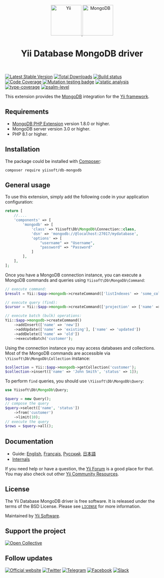 <p align="center">
    <a href="https://github.com/yiisoft" target="_blank">
        <img src="https://yiisoft.github.io/docs/images/yii_logo.svg" height="100px" alt="Yii">
    </a>
    <a href="https://www.mongodb.com/" target="_blank">
        <img src="https://webassets.mongodb.com/_com_assets/cms/mongodb-logo-rgb-j6w271g1xn.jpg" height="100px" alt="MongoDB">
    </a>
    <h1 align="center">Yii Database MongoDB driver</h1>
    <br>
</p>

[![Latest Stable Version](https://poser.pugx.org/yiisoft/db-mongodb/v/stable.png)](https://packagist.org/packages/yiisoft/db-mongodb)
[![Total Downloads](https://poser.pugx.org/yiisoft/db-mongodb/downloads.png)](https://packagist.org/packages/yiisoft/db-mongodb)
[![Build status](https://github.com/yiisoft/db-mongodb/workflows/build/badge.svg)](https://github.com/yiisoft/db-mongodb/actions?query=workflow%3Abuild)
[![Code Coverage](https://codecov.io/gh/yiisoft/db-mongodb/branch/master/graph/badge.svg)](https://codecov.io/gh/yiisoft/db-mongodb)
[![Mutation testing badge](https://img.shields.io/endpoint?style=flat&url=https%3A%2F%2Fbadge-api.stryker-mutator.io%2Fgithub.com%2Fyiisoft%2Fdb-mongodb%2Fmaster)](https://dashboard.stryker-mutator.io/reports/github.com/yiisoft/db-mongodb/master)
[![static analysis](https://github.com/yiisoft/db-mongodb/workflows/static%20analysis/badge.svg)](https://github.com/yiisoft/db-mongodb/actions?query=workflow%3A%22static+analysis%22)
[![type-coverage](https://shepherd.dev/github/yiisoft/db-mongodb/coverage.svg)](https://shepherd.dev/github/yiisoft/db-mongodb)
[![psalm-level](https://shepherd.dev/github/yiisoft/db-mongodb/level.svg)](https://shepherd.dev/github/yiisoft/db-mongodb)

This extension provides the [MongoDB](https://www.mongodb.com/) integration for the [Yii framework](http://www.yiiframework.com).

## Requirements

- [MongoDB PHP Extension](https://us1.php.net/manual/en/set.mongodb.php) version 1.8.0 or higher.
- MongoDB server version 3.0 or higher.
- PHP 8.1 or higher.

## Installation

The package could be installed with [Composer](https://getcomposer.org):

```shell
composer require yiisoft/db-mongodb
```

## General usage

To use this extension, simply add the following code in your application configuration:

```php
return [
    //....
    'components' => [
        'mongodb' => [
            'class' => Yiisoft\Db\MongoDb\Connection::class,
            'dsn' => 'mongodb://@localhost:27017/mydatabase',
            'options' => [
                "username" => "Username",
                "password" => "Password"
            ]
        ],
    ],
];
```

Once you have a MongoDB connection instance, you can execute a MongoDB commands and queries
using `Yiisoft\Db\MongoDb\Command`:

```php
// execute command:
$result = Yii::$app->mongodb->createCommand(['listIndexes' => 'some_collection'])->execute();

// execute query (find):
$cursor = Yii::$app->mongodb->createCommand(['projection' => ['name' => true]])->query('some_collection');

// execute batch (bulk) operations:
Yii::$app->mongodb->createCommand()
    ->addInsert(['name' => 'new'])
    ->addUpdate(['name' => 'existing'], ['name' => 'updated'])
    ->addDelete(['name' => 'old'])
    ->executeBatch('customer');
```

Using the connection instance you may access databases and collections.
Most of the MongoDB commands are accessible via `\Yiisoft\Db\MongoDb\Collection` instance:

```php
$collection = Yii::$app->mongodb->getCollection('customer');
$collection->insert(['name' => 'John Smith', 'status' => 1]);
```

To perform `find` queries, you should use `\Yiisoft\Db\MongoDb\Query`:

```php
use Yiisoft\Db\MongoDb\Query;

$query = new Query();
// compose the query
$query->select(['name', 'status'])
    ->from('customer')
    ->limit(10);
// execute the query
$rows = $query->all();
```

## Documentation

- Guide: [English](docs/guide/en/README.md), [Français](docs/guide/fr/README.md), [Русский](docs/guide/ru/README.md), [日本語](docs/guide/ja/README.md)
- [Internals](docs/internals.md)

If you need help or have a question, the [Yii Forum](https://forum.yiiframework.com/c/yii-3-0/63) is a good place for that.
You may also check out other [Yii Community Resources](https://www.yiiframework.com/community).

## License

The Yii Database MongoDB driver is free software. It is released under the terms of the BSD License.
Please see [`LICENSE`](./LICENSE.md) for more information.

Maintained by [Yii Software](https://www.yiiframework.com/).

## Support the project

[![Open Collective](https://img.shields.io/badge/Open%20Collective-sponsor-7eadf1?logo=open%20collective&logoColor=7eadf1&labelColor=555555)](https://opencollective.com/yiisoft)

## Follow updates

[![Official website](https://img.shields.io/badge/Powered_by-Yii_Framework-green.svg?style=flat)](https://www.yiiframework.com/)
[![Twitter](https://img.shields.io/badge/twitter-follow-1DA1F2?logo=twitter&logoColor=1DA1F2&labelColor=555555?style=flat)](https://twitter.com/yiiframework)
[![Telegram](https://img.shields.io/badge/telegram-join-1DA1F2?style=flat&logo=telegram)](https://t.me/yii3en)
[![Facebook](https://img.shields.io/badge/facebook-join-1DA1F2?style=flat&logo=facebook&logoColor=ffffff)](https://www.facebook.com/groups/yiitalk)
[![Slack](https://img.shields.io/badge/slack-join-1DA1F2?style=flat&logo=slack)](https://yiiframework.com/go/slack)
